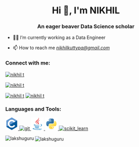 <h1 align="center">Hi 👋, I'm NIKHIL</h1>
<h3 align="center">An eager beaver Data Science scholar</h3>

- 👩‍💻 I’m currently working as a Data Engineer

- 📫 How to reach me *nikhilkuttypa@gmail.com*

<h3 align="left">Connect with me:</h3>
<p align="left">

<a href="https://www.linkedin.com/in/nikhil-302k03/" target="blank"><img align="center" src="https://raw.githubusercontent.com/rahuldkjain/github-profile-readme-generator/master/src/images/icons/Social/linked-in-alt.svg" alt="nikhil t" height="30" width="40" /></a>


<a href=" https://www.instagram.com/._the_lone_wolf?igsh=OGQ5ZDc2ODk2ZA%3D%3D&utm_source=qr" target="blank"><img align="center" src="https://raw.githubusercontent.com/rahuldkjain/github-profile-readme-generator/master/src/images/icons/Social/instagram.svg" alt="nikhil t" height="30" width="40" /></a>

<a href="https://www.hackerrank.com/profile/nikhilkuttypa" target="blank"><img align="center" src="https://raw.githubusercontent.com/rahuldkjain/github-profile-readme-generator/master/src/images/icons/Social/hackerrank.svg" alt="nikhil t" height="30" width="40" /></a>
<a href="https://leetcode.com/Nikhil_2003_/" target="blank"><img align="center" src="https://raw.githubusercontent.com/rahuldkjain/github-profile-readme-generator/master/src/images/icons/Social/leet-code.svg" alt="nikhil t" height="30" width="40" /></a>

</p>

<h3 align="left">Languages and Tools:</h3>
<p align="left"> <a href="https://www.cprogramming.com/" target="_blank"> <img src="https://raw.githubusercontent.com/devicons/devicon/master/icons/c/c-original.svg" alt="c" width="40" height="40"/> </a> <a href="https://git-scm.com/" target="_blank"> <img src="https://www.vectorlogo.zone/logos/git-scm/git-scm-icon.svg" alt="git" width="40" height="40"/> </a> <a href="https://www.java.com" target="_blank"> <img src="https://raw.githubusercontent.com/devicons/devicon/master/icons/java/java-original.svg" alt="java" width="40" height="40"/> </a> <a href="https://www.python.org" target="_blank"> <img src="https://raw.githubusercontent.com/devicons/devicon/master/icons/python/python-original.svg" alt="python" width="40" height="40"/> </a> <a href="https://scikit-learn.org/" target="_blank"> <img src="https://upload.wikimedia.org/wikipedia/commons/0/05/Scikit_learn_logo_small.svg" alt="scikit_learn" width="40" height="40"/> </a> </p>

<p><img align="left" src="https://github-readme-stats.vercel.app/api/top-langs?username=lakshuguru&show_icons=true&locale=en&layout=compact" alt="lakshuguru" /></p>

<p>&nbsp;<img align="center" src="https://github-readme-stats.vercel.app/api?username=lakshuguru&show_icons=true&locale=en" alt="lakshuguru" /></p>
